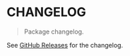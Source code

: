 # CHANGELOG

> Package changelog.

See [GitHub Releases](https://github.com/stdlib-js/datasets-img-dust-bowl-home/releases) for the changelog.